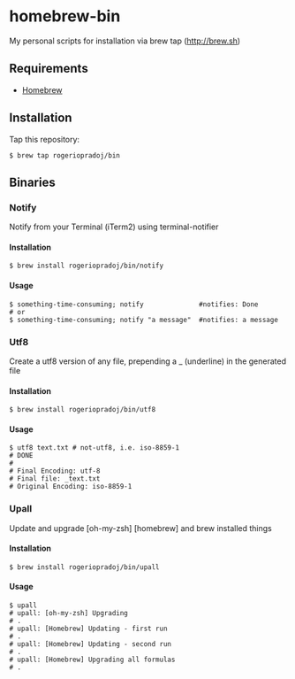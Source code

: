 # homebrew-bin
My personal scripts for installation via brew tap (http://brew.sh)

## Requirements

- [Homebrew](http://brew.sh)

## Installation

Tap this repository:

```shell
$ brew tap rogeriopradoj/bin
```

## Binaries

### Notify

Notify from your Terminal (iTerm2) using terminal-notifier

#### Installation

```shell
$ brew install rogeriopradoj/bin/notify
```

#### Usage

```shell
$ something-time-consuming; notify              #notifies: Done
# or
$ something-time-consuming; notify "a message"  #notifies: a message
```

### Utf8

Create a utf8 version of any file, prepending a _ (underline) in the generated file

#### Installation

```shell
$ brew install rogeriopradoj/bin/utf8
```

#### Usage

```shell
$ utf8 text.txt # not-utf8, i.e. iso-8859-1
# DONE
#
# Final Encoding: utf-8
# Final file: _text.txt
# Original Encoding: iso-8859-1
```

### Upall

Update and upgrade [oh-my-zsh] [homebrew] and brew installed things

#### Installation

```shell
$ brew install rogeriopradoj/bin/upall
```

#### Usage

```shell
$ upall
# upall: [oh-my-zsh] Upgrading
# .
# upall: [Homebrew] Updating - first run
# .
# upall: [Homebrew] Updating - second run
# .
# upall: [Homebrew] Upgrading all formulas
# .
```
